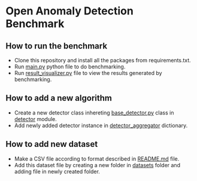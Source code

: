 # Open Anomaly Detection Benchmark

## How to run the benchmark
* Clone this repository and install all the packages from requirements.txt.
* Run [main.py](https://github.com/shahzaib-ch/open-anomaly-detection-benchmark/blob/main/main.py) python file to do benchmarking.
* Run [result_visualizer.py](https://github.com/shahzaib-ch/open-anomaly-detection-benchmark/blob/main/result_visualizer.py) file to view the results generated by benchmarking.

## How to add a new algorithm
* Create a new detector class inhereting [base_detector.py](https://github.com/shahzaib-ch/open-anomaly-detection-benchmark/blob/main/detector/base_detector.py) class in [detector](https://github.com/shahzaib-ch/open-anomaly-detection-benchmark/tree/main/detector) module.
* Add newly added detector instance in [detector_aggregator](https://github.com/shahzaib-ch/open-anomaly-detection-benchmark/blob/main/detector/detector_aggregator.py) dictionary.

## How to add new dataset
* Make a CSV file according to format described in [README.md](https://github.com/shahzaib-ch/open-anomaly-detection-benchmark/blob/main/data/README.md) file.
* Add this dataset file by creating a new folder in [datasets](https://github.com/shahzaib-ch/open-anomaly-detection-benchmark/tree/main/data/datasets) folder and adding file in newly created folder.
